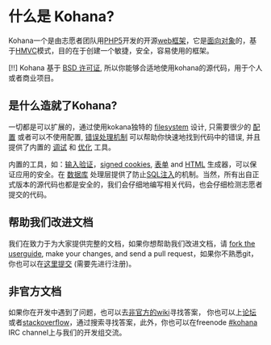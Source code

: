 # 什么是 Kohana?

<!-- fsdfdsfsdf -->

Kohana一个是由志愿者团队用[PHP5](http://php.net/manual/intro-whatis "PHP Hypertext Preprocessor")开发的开源[web框架](http://wikipedia.org/wiki/Web_Framework)，它是[面向对象](http://wikipedia.org/wiki/Object-Oriented_Programming)的，基于[HMVC](http://wikipedia.org/wiki/Model–View–Controller "Model View Controller")模式，目的在于创建一个敏捷，安全，容易使用的框架。


[!!] Kohana 基于 [BSD 许可证](http://kohanaframework.org/license), 所以你能够合适地使用kohana的源代码，用于个人或者商业项目。

## 是什么造就了Kohana?

一切都是可以扩展的，通过使用kokana独特的 [filesystem](about.filesystem) 设计, 只需要很少的 [配置](about.configuration) 或者可以不使用配置, [错误处理机制](debugging.errors) 可以帮助你快速地找到代码中的错误, 并且提供了内置的 [调试](debugging) 和 [优化](debugging.profiling) 工具。

内置的工具，如：[输入验证](security.validation)，[signed cookies](security.cookies), [表单](security.forms) and [HTML](security.html) 生成器，可以保证应用的安全。在 [数据库](security.database) 处理层提供了防止[SQL注入](http://wikipedia.org/wiki/SQL_Injection)的机制。当然，所有出自正式版本的源代码也都是安全的，我们会仔细地编写相关代码，也会仔细检测志愿者提交的代码。

## 帮助我们改进文档

我们在致力于为大家提供完整的文档，如果你想帮助我们改进文档，请 [fork the userguide](http://github.com/kohana/userguide), make your changes, and send a pull request，如果你不熟悉git， 你也可以在[这里提交](http://dev.kohanaframework.org/projects/kohana3/issues) (需要先进行注册)。

## 非官方文档

如果你在开发中遇到了问题，也可以去[非官方的wiki](http://kerkness.ca/wiki/doku.php)寻找答案， 你也可以上[论坛](http://forum.kohanaphp.com/)  或者[stackoverflow](http://stackoverflow.com/questions/tagged/kohana)，通过搜索寻找答案，此外，你也可以在freenode [#kohana](irc://irc.freenode.net/kohana) IRC channel上与我们的开发组交流。